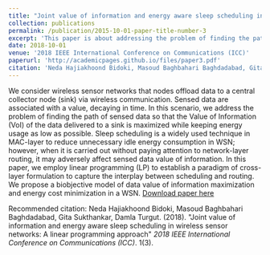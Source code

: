 ```yaml
---
title: "Joint value of information and energy aware sleep scheduling in wireless sensor networks: A linear programming approach"
collection: publications
permalink: /publication/2015-10-01-paper-title-number-3
excerpt: 'This paper is about addressing the problem of finding the path of sensed data so that the Value of Information (VoI) of the data delivered to a sink is maximized while keeping energy usage as low as possible.'
date: 2018-10-01
venue: '2018 IEEE International Conference on Communications (ICC)'
paperurl: 'http://academicpages.github.io/files/paper3.pdf'
citation: 'Neda Hajiakhoond Bidoki, Masoud Baghbahari Baghdadabad, Gita Sukthankar, Damla Turgut. (2018). &quot;Paper Title Number 3.&quot; <i>Journal 1</i>. 1(3).'
---
```

We consider wireless sensor networks that nodes offload data to a central collector node (sink) via wireless communication. Sensed data are associated with a value, decaying in time. In this scenario, we address the problem of finding the path of sensed data so that the Value of Information (VoI) of the data delivered to a sink is maximized while keeping energy usage as low as possible. Sleep scheduling is a widely used technique in MAC-layer to reduce unnecessary idle energy consumption in WSN; however, when it is carried out without paying attention to network-layer routing, it may adversely affect sensed data value of information. In this paper, we employ linear programming (LP) to establish a paradigm of cross-layer formulation to capture the interplay between scheduling and routing. We propose a biobjective model of data value of information maximization and energy cost minimization in a WSN.
[Download paper here](http://academicpages.github.io/files/paper3.pdf)

Recommended citation: Neda Hajiakhoond Bidoki, Masoud Baghbahari Baghdadabad, Gita Sukthankar, Damla Turgut. (2018). "Joint value of information and energy aware sleep scheduling in wireless sensor networks: A linear programming approach" <i>2018 IEEE International Conference on Communications (ICC)</i>. 1(3).
